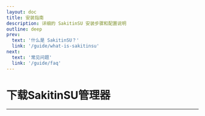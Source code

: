```yaml
---
layout: doc
title: 安装指南
description: 详细的 SakitinSU 安装步骤和配置说明
outline: deep
prev:
  text: '什么是 SakitinSU？'
  link: '/guide/what-is-sakitinsu'
next:
  text: '常见问题'
  link: '/guide/faq'
---
```


# 下载SakitinSU管理器 
---


<LinkGrid>
  <SakuraLinkCard
    title="GitCode"
    icon="/linkcard/GitCode.svg"
    href="https://emas-devops-cdn.aliyuncs.com/publish/2/3911161/335552265/P719634901892642816/SSU-0.1.5.0-universal.APK?spm=5176.a2c8x.0.0.40459482Wa2W0w&response-content-type=application/octet-stream"
  />
</LinkGrid>


